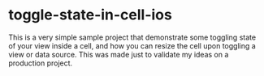 # toggle-state-in-cell-ios
This is a very simple sample project that demonstrate some toggling state of your view inside a cell, and how you can resize the cell upon toggling a view or data source. This was made just to validate my ideas on a production project.
